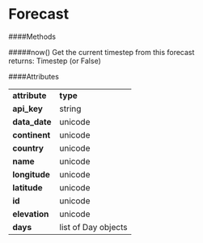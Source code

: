 # Forecast

####Methods

#####now()
Get the current timestep from this forecast<br>
returns: Timestep (or False)

####Attributes

<table>
<tr>
<td><b>attribute</b></td>
<td><b>type</b></td>
</tr>
<tr>
<td><b>api_key</b></td>
<td>string</td>
</tr>
<tr>
<td><b>data_date</b></td>
<td>unicode</td>
</tr>
<tr>
<td><b>continent</b></td>
<td>unicode</td>
</tr>
<tr>
<td><b>country</b></td>
<td>unicode</td>
</tr>
<tr>
<td><b>name</b></td>
<td>unicode</td>
</tr>
<tr>
<td><b>longitude</b></td>
<td>unicode</td>
</tr>
<tr>
<td><b>latitude</b></td>
<td>unicode</td>
</tr>
<tr>
<td><b>id</b></td>
<td>unicode</td>
</tr>
<tr>
<td><b>elevation</b></td>
<td>unicode</td>
</tr>
<tr>
<td><b>days</b></td>
<td>list of Day objects</td>
</tr>
